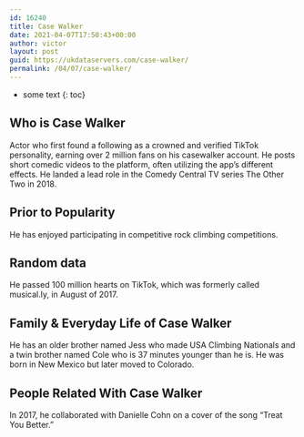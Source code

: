 ```yaml
---
id: 16240
title: Case Walker
date: 2021-04-07T17:50:43+00:00
author: victor
layout: post
guid: https://ukdataservers.com/case-walker/
permalink: /04/07/case-walker/
---
```


* some text
{: toc}


## Who is Case Walker



Actor who first found a following as a crowned and verified TikTok personality, earning over 2 million fans on his casewalker account. He posts short comedic videos to the platform, often utilizing the app&#8217;s different effects. He landed a lead role in the Comedy Central TV series The Other Two in 2018. 

                
                
                
## Prior to Popularity



He has enjoyed participating in competitive rock climbing competitions. 

                
                
                
## Random data



He passed 100 million hearts on TikTok, which was formerly called musical.ly, in August of 2017.

                
                
                
## Family & Everyday Life of Case Walker



He has an older brother named Jess who made USA Climbing Nationals and a twin brother named Cole who is 37 minutes younger than he is. He was born in New Mexico but later moved to Colorado.

                
                
                
## People Related With Case Walker



In 2017, he collaborated with Danielle Cohn on a cover of the song &#8220;Treat You Better.&#8221; 

                
              
            
          
          
          